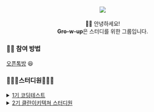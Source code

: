 <h4 align="center">
 <img src="https://user-images.githubusercontent.com/50124623/198869540-d6afaa80-615a-454e-b5d6-993419d55add.png"/>
</h4>

<p align="center">
👋🏻 안녕하세요! <br>
<b>Gro-w-up</b>은 스터디를 위한 그룹입니다.
<p/>

### ✋🏻 참여 방법
[오픈톡방](https://open.kakao.com/o/g8qe1nkf) 😆  

### 👨🏻‍💻스터디원👩🏻‍💻 
<details>
<summary><a href="https://github.com/gro-w-up/crewcrew-coding-test-study">1기 코딩테스트</a></summary>
<div markdown="1">
 <table>
   <tr>
     <td align="center">
       <a href="https://github.com/dev-wooyeon">
         <img src="https://avatars.githubusercontent.com/u/50124623?v=4" width="100px;" alt=""/>
         <br />
         <sub>👑 박은우(우연)</sub>
       </a>
     </td>
     <td align="center">
       <a href="https://github.com/phk9436">
         <img src="https://avatars.githubusercontent.com/u/47577714?v=4" width="100px;" alt=""/>
         <br />
         <sub>♟ 박한결(phk9436)</sub>
       </a>
     </td>
     <td align="center">
       <a href="https://github.com/Slowth-KIM">
         <img src="https://avatars.githubusercontent.com/u/45562511?v=4" width="100px;" alt=""/>
         <br />
         <sub>♟ 김도희(Slowth-KIM)</sub>
       </a>
     </td>
     <td align="center">
       <a href="https://github.com/choikangheon">
         <img src="https://avatars.githubusercontent.com/u/52992334?v=4" width="100px;" alt=""/>
         <br />
         <sub>♟ 최강헌(choikangheon)</sub>
       </a>
     </td>
   </tr>
 </table>
</div>
</details>

<details>
<summary><a href="https://github.com/gro-w-up/crewcrew-coding-test-study">2기 클란이키텍쳐 스터디원</a></summary>
<div markdown="1">
 <table>
   <tr>
     <td align="center">
       <a href="https://github.com/dev-wooyeon">
         <img src="https://avatars.githubusercontent.com/u/50124623?v=4" width="100px;" alt=""/>
         <br />
         <sub>♟ 박은우(우연)</sub>
       </a>
     </td>
     <td align="center">
       <a href="https://github.com/nomoreFt">
         <img src="https://avatars.githubusercontent.com/u/37995817?v=4" width="100px;" alt=""/>
         <br />
         <sub>♟ 김현우(phk9436)</sub>
       </a>
     </td>
     <td align="center">
       <a href="https://github.com/myandue">
         <img src="https://avatars.githubusercontent.com/u/97776790?v=4" width="100px;" alt=""/>
         <br />
         <sub>♟ 응애(myandue)</sub>
       </a>
     </td>
     <td align="center">
       <a href="https://github.com/doyk814">
         <img src="https://avatars.githubusercontent.com/u/47708586?v=4" width="100px;" alt=""/>
         <br />
         <sub>♟ 아토(doyk814)</sub>
       </a>
     </td>
   </tr>
 </table>
</div>
</details>
